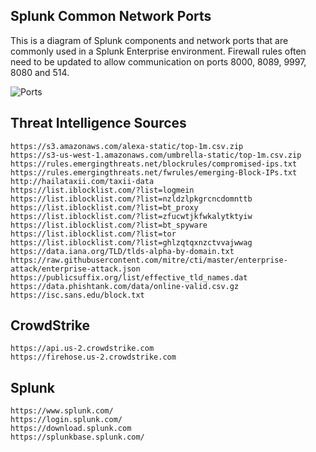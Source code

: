 ## Splunk Common Network Ports
This is a diagram of Splunk components and network ports that are commonly used in a Splunk Enterprise environment. Firewall rules often need to be updated to allow communication on ports 8000, 8089, 9997, 8080 and 514.

![Ports](https://github.com/MrM8BRH/Splunk/assets/34133187/73a05f58-7be5-4b71-ada3-46487459bbc1)

## Threat Intelligence Sources
```
https://s3.amazonaws.com/alexa-static/top-1m.csv.zip
https://s3-us-west-1.amazonaws.com/umbrella-static/top-1m.csv.zip
https://rules.emergingthreats.net/blockrules/compromised-ips.txt
https://rules.emergingthreats.net/fwrules/emerging-Block-IPs.txt
http://hailataxii.com/taxii-data
https://list.iblocklist.com/?list=logmein
https://list.iblocklist.com/?list=nzldzlpkgrcncdomnttb
https://list.iblocklist.com/?list=bt_proxy
https://list.iblocklist.com/?list=zfucwtjkfwkalytktyiw
https://list.iblocklist.com/?list=bt_spyware
https://list.iblocklist.com/?list=tor
https://list.iblocklist.com/?list=ghlzqtqxnzctvvajwwag
https://data.iana.org/TLD/tlds-alpha-by-domain.txt
https://raw.githubusercontent.com/mitre/cti/master/enterprise-attack/enterprise-attack.json
https://publicsuffix.org/list/effective_tld_names.dat
https://data.phishtank.com/data/online-valid.csv.gz
https://isc.sans.edu/block.txt
```

## CrowdStrike
```
https://api.us-2.crowdstrike.com
https://firehose.us-2.crowdstrike.com
```
## Splunk
```
https://www.splunk.com/
https://login.splunk.com/
https://download.splunk.com
https://splunkbase.splunk.com/
```
